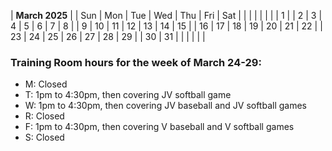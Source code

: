 |             **March 2025**              |
| Sun | Mon | Tue | Wed | Thu | Fri | Sat |
|     |     |     |     |     |     |  1  |
|  2  |  3  |  4  |  5  |  6  |  7  |  8  |
|  9  |  10 |  11 |  12 |  13 |  14 |  15 |
|  16 |  17 |  18 |  19 |  20 |  21 |  22 |
|  23 |  24 |  25 |  26 |  27 |  28 |  29 |
|  30 |  31 |     |     |     |     |     |



### Training Room hours for the week of March 24-29:

* M: Closed
* T: 1pm to 4:30pm, then covering JV softball game
* W: 1pm to 4:30pm, then covering JV baseball and JV softball games
* R: Closed
* F: 1pm to 4:30pm, then covering V baseball and V softball games
* S: Closed

